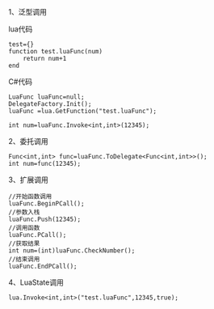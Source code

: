 1、泛型调用

lua代码
```
test={}
function test.luaFunc(num)
    return num+1
end
```
C#代码
```
LuaFunc luaFunc=null;
DelegateFactory.Init();
luaFunc =lua.GetFunction("test.luaFunc");
```
```
int num=luaFunc.Invoke<int,int>(12345);
```
2、委托调用
```
Func<int,int> func=luaFunc.ToDelegate<Func<int,int>>();
int num=func(12345);
```
3、扩展调用
```
//开始函数调用
luaFunc.BeginPCall();
//参数入栈
luaFunc.Push(12345);
//调用函数
luaFunc.PCall();
//获取结果
int num=(int)luaFunc.CheckNumber();
//结束调用
luaFunc.EndPCall();
```
4、LuaState调用
```
lua.Invoke<int,int>("test.luaFunc",12345,true);
```
